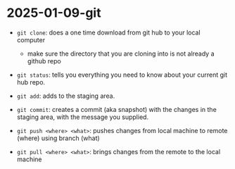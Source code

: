 # 2025-01-09-git

- `git clone`: does a one time download from git hub to your local computer
  - make sure the directory that you are cloning into is not already a github repo
- `git status`: tells you everything you need to know about your current git hub repo.
- `git add`: adds <FILE> to the staging area.
- `git commit`: creates a commit (aka snapshot) with the changes in the staging area, with the message you supplied.

- `git push <where> <what>`: pushes changes from local machine to remote (where) using branch (what)
- `git pull <where> <what>`: brings changes from the remote to the local machine
